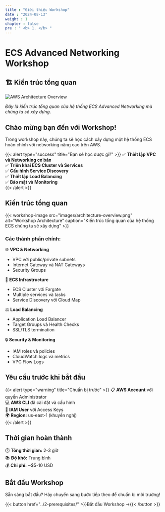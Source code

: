 ```yaml
---
title : "Giới thiệu Workshop"
date : "2024-08-13"
weight : 1
chapter : false
pre : " <b> 1. </b> "
---
```


# ECS Advanced Networking Workshop

## 🏗️ Kiến trúc tổng quan

![AWS Architecture Overview](/images/aws-architecture.png)

*Đây là kiến trúc tổng quan của hệ thống ECS Advanced Networking mà chúng ta sẽ xây dựng.*


## Chào mừng bạn đến với Workshop!

Trong workshop này, chúng ta sẽ học cách xây dựng một hệ thống ECS hoàn chỉnh với networking nâng cao trên AWS.

{{< alert type="success" title="Bạn sẽ học được gì?" >}}
✅ **Thiết lập VPC và Networking cơ bản**  
✅ **Triển khai ECS Cluster và Services**  
✅ **Cấu hình Service Discovery**  
✅ **Thiết lập Load Balancing**  
✅ **Bảo mật và Monitoring**  
{{< /alert >}}

## Kiến trúc tổng quan

{{< workshop-image src="images/architecture-overview.png" alt="Workshop Architecture" caption="Kiến trúc tổng quan của hệ thống ECS chúng ta sẽ xây dựng" >}}

### Các thành phần chính:

🌐 **VPC & Networking**
- VPC với public/private subnets
- Internet Gateway và NAT Gateways
- Security Groups

🚀 **ECS Infrastructure**
- ECS Cluster với Fargate
- Multiple services và tasks
- Service Discovery với Cloud Map

⚖️ **Load Balancing**
- Application Load Balancer
- Target Groups và Health Checks
- SSL/TLS termination

🔒 **Security & Monitoring**
- IAM roles và policies
- CloudWatch logs và metrics
- VPC Flow Logs

## Yêu cầu trước khi bắt đầu

{{< alert type="warning" title="Chuẩn bị trước" >}}
📋 **AWS Account** với quyền Administrator  
💻 **AWS CLI** đã cài đặt và cấu hình  
🔑 **IAM User** với Access Keys  
🌍 **Region:** us-east-1 (khuyến nghị)  
{{< /alert >}}

## Thời gian hoàn thành

⏱️ **Tổng thời gian:** 2-3 giờ  
📚 **Độ khó:** Trung bình  
💰 **Chi phí:** ~$5-10 USD  

## Bắt đầu Workshop

Sẵn sàng bắt đầu? Hãy chuyển sang bước tiếp theo để chuẩn bị môi trường!

{{< button href="../2-prerequisites/" >}}Bắt đầu Workshop →{{< /button >}}
